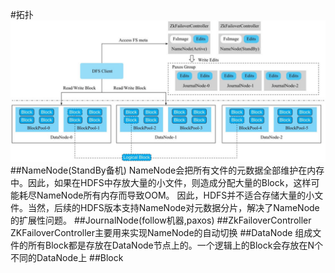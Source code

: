 #拓扑
![](.z_01_hdfs_拓扑_images/203fcbc6.png)
[](https://weread.qq.com/web/reader/632326807192b335632d09ck70e32fb021170efdf2eca12)
##NameNode(StandBy备机)
NameNode会把所有文件的元数据全部维护在内存中。因此，如果在HDFS中存放大量的小文件，则造成分配大量的Block，这样可能耗尽NameNode所有内存而导致OOM。
因此，HDFS并不适合存储大量的小文件。当然，后续的HDFS版本支持NameNode对元数据分片，解决了NameNode的扩展性问题。
##JournalNode(follow机器,paxos)
##ZkFailoverController
ZKFailoverController主要用来实现NameNode的自动切换
##DataNode
组成文件的所有Block都是存放在DataNode节点上的。一个逻辑上的Block会存放在N个不同的DataNode上
##Block
